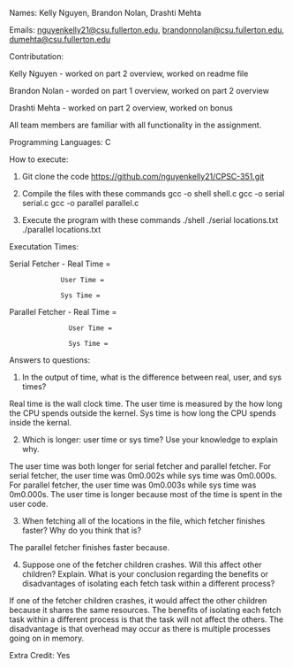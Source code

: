 Names: Kelly Nguyen, Brandon Nolan, Drashti Mehta
 
Emails: nguyenkelly21@csu.fullerton.edu, brandonnolan@csu.fullerton.edu, dumehta@csu.fullerton.edu

Contributation: 

Kelly Nguyen - worked on part 2 overview, worked on readme file

Brandon Nolan - worded on part 1 overview, worked on part 2 overview

Drashti Mehta - worked on part 2 overview, worked on bonus

All team members are familiar with all functionality in the assignment.

Programming Languages: C

How to execute: 

 1. Git clone the code https://github.com/nguyenkelly21/CPSC-351.git
  
 2. Compile the files with these commands
    gcc -o shell shell.c
    gcc -o serial serial.c
    gcc -o parallel parallel.c
    
 3. Execute the program with these commands
    ./shell
    ./serial locations.txt
    ./parallel locations.txt

Executation Times:

Serial Fetcher - Real Time =

                 User Time =
                 
                 Sys Time =
                 
Parallel Fetcher - Real Time =

                   User Time =
                   
                   Sys Time =

Answers to questions: 
  1. In the output of time, what is the difference between real, user, and sys times?

Real time is the wall clock time. The user time is measured by the how long the CPU spends outside the kernel. Sys time is how long the CPU spends inside the kernal.

  2. Which is longer: user time or sys time? Use your knowledge to explain why.

The user time was both longer for serial fetcher and parallel fetcher. For serial fetcher, the user time was 0m0.002s while sys time was 0m0.000s. For parallel fetcher, the user time was 0m0.003s while sys time was 0m0.000s. The user time is longer because most of the time is spent in the user code.

  3. When fetching all of the locations in the file, which fetcher finishes faster? Why do you think that is?

The parallel fetcher finishes faster because.

  4. Suppose one of the fetcher children crashes. Will this affect other children? Explain.
  What is your conclusion regarding the benefits or disadvantages of isolating each fetch
  task within a different process?

If one of the fetcher children crashes, it would affect the other children because it shares the same resources. The benefits of isolating each fetch task within a different process is that the task will not affect the others. The disadvantage is that overhead may occur as there is multiple processes going on in memory.

Extra Credit: Yes
